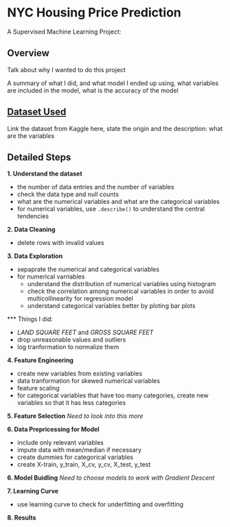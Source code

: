 # NYC Housing Price Prediction
A Supervised Machine Learning Project: 

## Overview
Talk about why I wanted to do this project

A summary of what I did, and what model I ended up using, what variables are included in the model, what is the accuracy of the model

## [Dataset Used](https://www1.nyc.gov/site/finance/taxes/property-rolling-sales-data.page)
Link the dataset from Kaggle here, state the origin and the description: what are the variables

## Detailed Steps
**1. Understand the dataset**
- the number of data entries and the number of variables
- check the data type and null counts
- what are the numerical variables and what are the categorical variables
- for numerical variables, use `.describe()` to understand the central tendencies

**2. Data Cleaning**
- delete rows with invalid values

**3. Data Exploration**
- sepaprate the numerical and categorical variables
- for numerical varriables
   - understand the distribution of numerical variables using histogram
   - check the correlation among numerical variables in order to avoid multicollinearity for regression model
   - understand categorical variables better by ploting bar plots
   
*** Things I did:
- *LAND SQUARE FEET* and *GROSS SQUARE FEET*
 - drop unreasonable values and outliers
 - log tranformation to normalize them

**4. Feature Engineering**
- create new variables from existing variables
- data tranformation for skewed numerical variables 
- feature scaling
- for categorical variables that have too many categories, create new variables so that it has less categories

**5. Feature Selection**
*Need to look into this more*

**6. Data Prepricessing for Model**
- include only relevant variables
- impute data with mean/median if necessary
- create dummies for categorical variables
- create X-train, y_train, X_cv, y_cv, X_test, y_test

**6. Model Buidling**
*Need to choose models to work with*
*Gradient Descent*

**7. Learning Curve**
- use learning curve to check for underfitting and overfitting

**8. Results**
